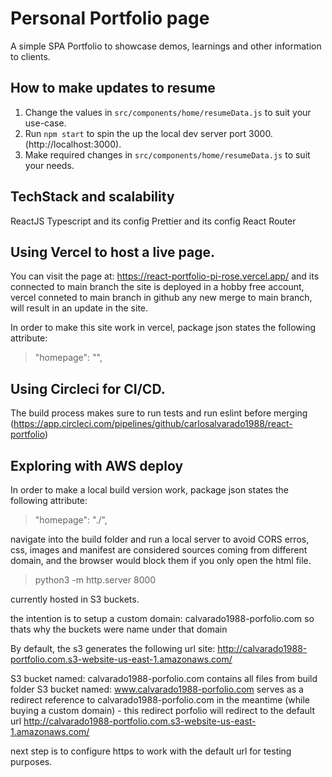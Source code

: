 # Personal Portfolio page

A simple SPA Portfolio to showcase demos, learnings and other information to clients.

## How to make updates to resume

1. Change the values in `src/components/home/resumeData.js` to suit your use-case.
2. Run `npm start` to spin the up the local dev server port 3000.(http://localhost:3000).
3. Make required changes in `src/components/home/resumeData.js` to suit your needs.

## TechStack and scalability

ReactJS Typescript and its config Prettier and its config React Router

## Using Vercel to host a live page.

You can visit the page at: https://react-portfolio-pi-rose.vercel.app/ and its connected to main branch the site is deployed in a hobby free account, vercel conneted to main branch in github any new
merge to main branch, will result in an update in the site.

In order to make this site work in vercel, package json states the following attribute:

> "homepage": "",

## Using Circleci for CI/CD.

The build process makes sure to run tests and run eslint before merging (https://app.circleci.com/pipelines/github/carlosalvarado1988/react-portfolio)

## Exploring with AWS deploy

In order to make a local build version work, package json states the following attribute:

> "homepage": "./",

navigate into the build folder and run a local server to avoid CORS erros, css, images and manifest are considered sources coming from different domain, and the browser would block them if you only
open the html file.

> python3 -m http.server 8000

currently hosted in S3 buckets.

the intention is to setup a custom domain: calvarado1988-porfolio.com so thats why the buckets were name under that domain

By default, the s3 generates the following url site: http://calvarado1988-portfolio.com.s3-website-us-east-1.amazonaws.com/

S3 bucket named: calvarado1988-porfolio.com contains all files from build folder S3 bucket named: www.calvarado1988-porfolio.com serves as a redirect reference to calvarado1988-porfolio.com in the
meantime (while buying a custom domain) - this redirect porfolio will redirect to the default url http://calvarado1988-portfolio.com.s3-website-us-east-1.amazonaws.com/

next step is to configure https to work with the default url for testing purposes.

